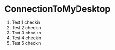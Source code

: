 # ConnectionToMyDesktop

1. Test 1 checkin
2. Test 2 checkin
3. Test 3 checkin
4. Test 4 checkin
5. Test 5 checkin
